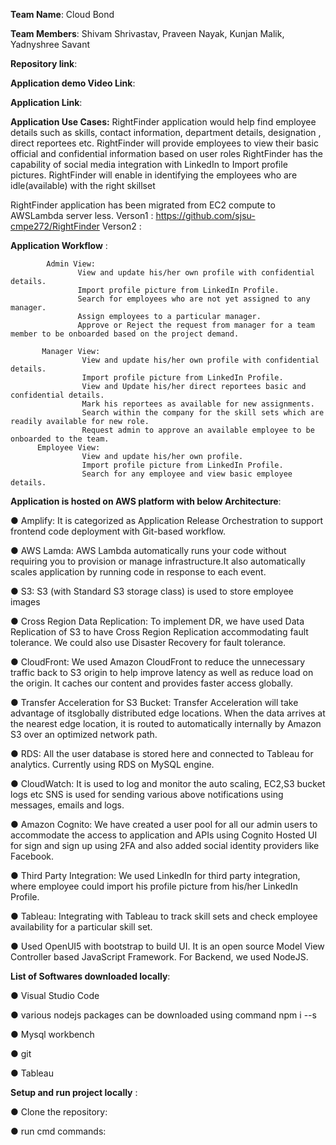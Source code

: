**Team Name**: Cloud Bond


**Team Members**: Shivam Shrivastav, Praveen Nayak, Kunjan Malik, Yadnyshree Savant


**Repository Iink**: 


**Application demo Video Link**: 


**Application Link**: 








**Application Use Cases:**
RightFinder application would help find employee details such as skills, contact information, department details, designation , direct reportees etc. 
RightFinder will provide employees to view their basic official and confidential information based on user roles
RightFinder has the capability of social media integration with LinkedIn to Import profile pictures.
RightFinder will enable in identifying the employees who are idle(available) with the right skillset

RightFinder application has been migrated from EC2 compute to AWSLambda server less.
Verson1 : https://github.com/sjsu-cmpe272/RightFinder
Verson2 : 

**Application Workflow** : 


            Admin View: 
                   View and update his/her own profile with confidential details.
                   Import profile picture from LinkedIn Profile.
                   Search for employees who are not yet assigned to any manager.
                   Assign employees to a particular manager.
                   Approve or Reject the request from manager for a team member to be onboarded based on the project demand.
            
           Manager View:
                    View and update his/her own profile with confidential details.
                    Import profile picture from LinkedIn Profile.
                    View and Update his/her direct reportees basic and confidential details.
                    Mark his reportees as available for new assignments.
                    Search within the company for the skill sets which are readily available for new role.
                    Request admin to approve an available employee to be onboarded to the team.
          Employee View:
                    View and update his/her own profile.
                    Import profile picture from LinkedIn Profile.
                    Search for any employee and view basic employee details.

**Application is hosted on AWS platform with below Architecture**: 



● Amplify: It is categorized as Application Release Orchestration to support frontend code deployment with Git-based workflow.


● AWS Lamda: AWS Lambda automatically runs your code without requiring you to provision or manage infrastructure.It also automatically scales application by running code in response to each event.


● S3: S3 (with Standard S3 storage class) is used to store employee images


● Cross Region Data Replication: To implement DR, we have used Data Replication of S3 to have Cross Region Replication accommodating fault tolerance. We could also use Disaster Recovery for fault tolerance.


● CloudFront: We used Amazon CloudFront to reduce the unnecessary traffic back to S3 origin to help improve latency as well as reduce load on the origin. It caches our content and provides faster access globally. 


● Transfer Acceleration for S3 Bucket: Transfer Acceleration will take advantage of itsglobally distributed edge locations. When the data arrives at the nearest edge location, it is routed to automatically internally by Amazon S3 over an optimized network path.


● RDS: All the user database is stored here and connected to Tableau for analytics. Currently using RDS on MySQL engine.


● CloudWatch: It is used to log and monitor the auto scaling, EC2,S3 bucket logs etc SNS is used for sending various above notifications using messages, emails and logs.


● Amazon Cognito: We have created a user pool for all our admin users to accommodate the access to application and APIs using Cognito Hosted UI for sign and sign up using 2FA and also added social identity providers like Facebook.


● Third Party Integration: We used LinkedIn for third party integration, where employee could import his profile picture from his/her LinkedIn Profile.


● Tableau: Integrating with Tableau to track skill sets and check employee availability for a particular skill set.


● Used OpenUI5 with bootstrap to build UI. It is an open source Model View Controller based JavaScript Framework. For Backend, we used NodeJS.


**List of Softwares downloaded locally**:


● Visual Studio Code


● various nodejs packages can be downloaded using command npm i --s


● Mysql workbench


● git


● Tableau



**Setup and run project locally** :


● Clone the repository: 


● run cmd commands:


       
